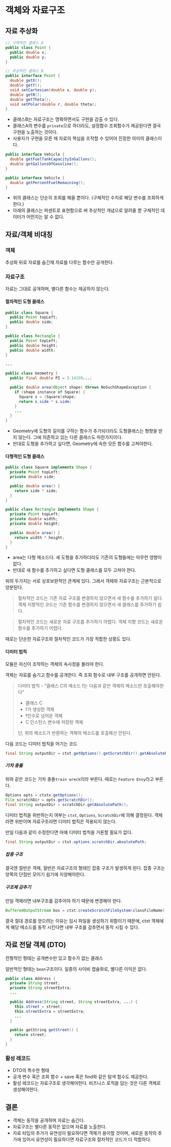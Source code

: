 # 객체와 자료구조

## 자료 추상화

```java
// 구체적인 클래스 A
public class Point {
  public double x;
  public double y;
}

// 추상적인 클래스 B
public interface Point {
  double getX();
  double getY();
  void setCartesian(double x, double y);
  double getR();
  double getTheta();
  void setPolar(double r, double theta);
}
```

- 클래스B는 자료구조는 명확하면서도 구현을 감출 수 있다.
- 클래스A의 변수를 `private`으로 하더라도, 설정함수 조회함수가 제공된다면 결국 구현을 노출하는 것이다.
- 사용자가 구현을 모른 채 자료의 핵심을 조작할 수 있어야 진정한 의미의 클래스이다.

```java
public interface Vehicle {
  double getFuelTankCapacityInGallons();
  double getGallonsOfGasoline();
}

public interface Vehicle {
  double getPercentFuelRemaining();
}
```

- 위의 클래스는 단순히 조회를 해올 뿐이다. (구체적인 수치로 해당 변수를 조회하게 한다.)
- 아래의 클래스는 퍼센트로 표현함으로 써 추상적인 개념으로 알려줄 뿐 구체적인 데이터가 어떤지는 알 수 없다.

## 자료/객체 비대칭

### 객체

추상화 뒤로 자료를 숨긴채 자료를 다루는 함수만 공개한다.

### 자료구조

자료는 그대로 공개하며, 별다른 함수는 제공하지 않는다.

#### 절차적인 도형 클래스

```java
public class Square {
  public Point topLeft;
  public double side;
}

public class Rectangle {
  public Point topLeft;
  public double height;
  public double width;
}

...

public class Geometry {
  public final double PI = 3.14159...;

  public double area(Object shape) throws NoSuchShapeException {
    if (shape instance of Square) {
      Square s = (Square)shape;
      return s.side * s.side;
    }
    ...
  }
}
```

- Geometry에 도형의 길이를 구하는 함수가 추가되더라도 도형클래스는 형향을 받지 않는다. 그에 의존하고 있는 다른 클래스도 마찬가지이다.
- 반대로 도형을 추가하고 싶다면, Geometry에 속한 모든 함수를 고쳐야한다.

#### 다형적인 도형 클래스

```java
public class Square implements Shape {
  private Point topLeft;
  private double side;

  public double area() {
    return side * side;
  }
}

public class Rectangle implements Shape {
  private Point topLeft;
  private double width;
  private double height;

  public double area() {
    return width * height;
  }
}
```

- area는 다형 메소드다. 새 도형을 추가하더라도 기존의 도형들에는 아무런 영향이 없다.
- 반대로 새 함수를 추가하고 싶다면 도형 클래스를 모두 고쳐야 한다.

위의 두가지는 서로 상호보완적인 관계에 있다. 그래서 객체와 자료구조는 근본적으로 양분된다.

> 절차적인 코드는 기존 자료 구조를 변경하지 않으면서 새 함수를 추가하기 쉽다. 객체 지향적인 코드는 기존 함수를 변경하지 않으면서 새 클래스를 추가하기 쉽다.

> 절차적인 코드는 새로운 자료 구조를 추가하기 어렵다. 객체 지향 코드는 새로운 함수를 추가하기 어렵다.

때로는 단순한 자료구조와 절차적인 코드가 가장 적합한 상황도 있다.

#### 디미터 법칙

모듈은 자신이 조작하는 객체의 속사정을 몰라야 한다.

객체는 자료를 숨기고 함수를 공개한다. 즉 조회 함수로 내부 구조를 공개하면 안된다.

> 디미터 법칙 - "클래스 C의 메소드 f는 다음과 같은 객체의 메소드만 호출해야한다"<br>
>
> - 클래스 C<br>
> - f가 생성한 객체<br>
> - f인수로 넘어온 객체<br>
> - C 인스턴스 변수에 저장된 객체<br>
>
> 단, 위의 메소드가 반환하는 객체의 메소드를 호출해선 안된다.

다음 코드는 디미터 법칙을 어기는 코드

```java
final String outputDir = ctxt.getOptions().getScratchDir().getAbsolutePath();
```

##### 기차 충돌

위와 같은 코드는 기차 충돌`train wreck`이라 부른다. 때로는 `Feature Envy`라고 부른다.

```java
Options opts = ctxtx.getOptions();
File scratchDir = opts.getScratchDir();
final String outputDir = scratchDir.getAbsolutePath();
```

디미터 법칙을 위반하는지 여부는 `ctxt`, `Options`, `ScratchDir`에 의해 결정된다. 객체라면 위반이며 자료구조라면 디미터 법칙은 적용되지 않는다.

만일 다음과 같이 수정한다면 아예 디미터 법칙을 거론할 필요가 없다.

```java
final String outputDir = ctxt.options.scratchDir.absolutePath;
```

##### 잡종 구조

결국엔 절반은 객체, 절반은 자료구조의 형태인 잡종 구조가 발생하게 된다. 잡종 구조는 양쪽의 단점만 모이기 쉽기에 지양해야한다.

##### 구조체 감추기

만일 객체라면 내부구조를 감추어야 하기 때문에 변경해야 한다.

```java
BufferedOutputStream bos = ctxt.createScratchFileSystem(classFileName)
```

결국 절대 경로를 얻으려는 이유는 임시 파일을 생성하기 위함이기 때문에, ctxt 객체에게 해당 메소드를 동작 시킨다면 내부 구조를 감추면서 동작 시킬 수 있다.

## 자료 전달 객체 (DTO)

전형적인 형태는 공개변수만 있고 함수가 없는 클래스

일반적인 형태는 `bean`구조이다. 일종의 사이비 캡슐화로, 별다른 이익은 없다.

```java
public class Address {
  private String street;
  private String streetExtra;
  ...

  public Address(String street, String streetExtra, ...) {
    this.street = street;
    this.streetExtra = streetExtra;
    ...
  }

  public getString getStreet() {
    return street;
  }
}
```

### 활성 레코드

- DTO의 특수한 형태
- 공개 변수 혹은 조회 함수 + save 혹은 find와 같은 탐색 함수도 제공한다.
- 활성 레코드는 자료구조로 생각해야한다. 비즈니스 로직을 담는 것은 다른 객체로 생성해야한다.

## 결론

- 객체는 동작을 공개하며 자료는 숨긴다.
- 자료구조는 별다른 동작은 없으며 자료를 노출한다.
- 자료 타입의 추가가 유연성이 필요하다면 객체가 용이할 것이며, 새로운 동작의 추가에 있어서 유연성이 필요하다면 자료구조와 절차적인 코드가 더 적합하다.
